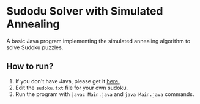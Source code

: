 # Sudodu Solver with Simulated Annealing
A basic Java program implementing the simulated annealing algorithm to solve Sudoku puzzles.

## How to run?
1. If you don't have Java, please get it [here.](https://www.java.com/tr/download/)
2. Edit the `sudoku.txt` file for your own sudoku.
3. Run the program with `javac Main.java` and `java Main.java` commands.
